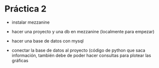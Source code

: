 # Práctica 2

* instalar mezzanine
* hacer una proyecto y una db en mezzanine (localmente para empezar)

* hacer una base de datos con mysql
* conectar la base de datos al proyecto (código de python que saca información, también debe de poder hacer consultas para plotear las gráficas
